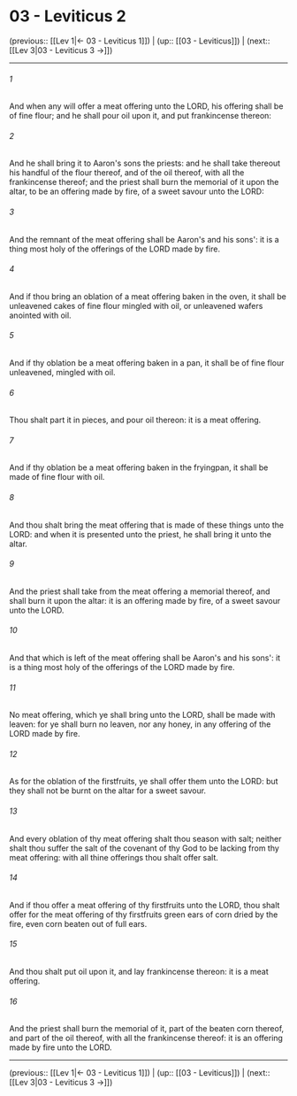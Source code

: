 # 03 - Leviticus 2

(previous:: [[Lev 1|← 03 - Leviticus 1]]) | (up:: [[03 - Leviticus]]) | (next:: [[Lev 3|03 - Leviticus 3 →]])

***


###### 1 
And when any will offer a meat offering unto the LORD, his offering shall be of fine flour; and he shall pour oil upon it, and put frankincense thereon: 

###### 2 
And he shall bring it to Aaron's sons the priests: and he shall take thereout his handful of the flour thereof, and of the oil thereof, with all the frankincense thereof; and the priest shall burn the memorial of it upon the altar, to be an offering made by fire, of a sweet savour unto the LORD: 

###### 3 
And the remnant of the meat offering shall be Aaron's and his sons': it is a thing most holy of the offerings of the LORD made by fire. 

###### 4 
And if thou bring an oblation of a meat offering baken in the oven, it shall be unleavened cakes of fine flour mingled with oil, or unleavened wafers anointed with oil. 

###### 5 
And if thy oblation be a meat offering baken in a pan, it shall be of fine flour unleavened, mingled with oil. 

###### 6 
Thou shalt part it in pieces, and pour oil thereon: it is a meat offering. 

###### 7 
And if thy oblation be a meat offering baken in the fryingpan, it shall be made of fine flour with oil. 

###### 8 
And thou shalt bring the meat offering that is made of these things unto the LORD: and when it is presented unto the priest, he shall bring it unto the altar. 

###### 9 
And the priest shall take from the meat offering a memorial thereof, and shall burn it upon the altar: it is an offering made by fire, of a sweet savour unto the LORD. 

###### 10 
And that which is left of the meat offering shall be Aaron's and his sons': it is a thing most holy of the offerings of the LORD made by fire. 

###### 11 
No meat offering, which ye shall bring unto the LORD, shall be made with leaven: for ye shall burn no leaven, nor any honey, in any offering of the LORD made by fire. 

###### 12 
As for the oblation of the firstfruits, ye shall offer them unto the LORD: but they shall not be burnt on the altar for a sweet savour. 

###### 13 
And every oblation of thy meat offering shalt thou season with salt; neither shalt thou suffer the salt of the covenant of thy God to be lacking from thy meat offering: with all thine offerings thou shalt offer salt. 

###### 14 
And if thou offer a meat offering of thy firstfruits unto the LORD, thou shalt offer for the meat offering of thy firstfruits green ears of corn dried by the fire, even corn beaten out of full ears. 

###### 15 
And thou shalt put oil upon it, and lay frankincense thereon: it is a meat offering. 

###### 16 
And the priest shall burn the memorial of it, part of the beaten corn thereof, and part of the oil thereof, with all the frankincense thereof: it is an offering made by fire unto the LORD.

***

(previous:: [[Lev 1|← 03 - Leviticus 1]]) | (up:: [[03 - Leviticus]]) | (next:: [[Lev 3|03 - Leviticus 3 →]])
